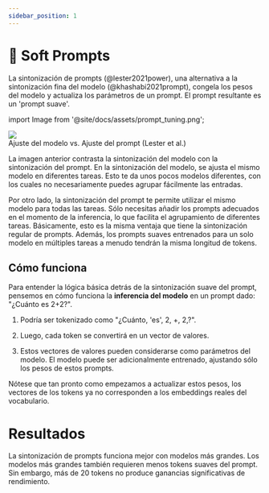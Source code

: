 ```yaml
---
sidebar_position: 1
---
```


# 🔴 Soft Prompts

La sintonización de prompts (@lester2021power), una alternativa a la sintonización fina del modelo (@khashabi2021prompt), congela los pesos del modelo y actualiza los parámetros de un prompt. El prompt resultante es un 'prompt suave'.


import Image from '@site/docs/assets/prompt_tuning.png';

<div style={{textAlign: 'center'}}>
  <img src={Image} style={{width: "500px"}} />
</div>

<div style={{textAlign: 'center'}}>
Ajuste del modelo vs. Ajuste del prompt (Lester et al.)
</div>

La imagen anterior contrasta la sintonización del modelo con la sintonización del prompt. En la sintonización del modelo, se ajusta el mismo modelo en diferentes tareas. Esto te da unos pocos modelos diferentes, con los cuales no necesariamente puedes agrupar fácilmente las entradas.

Por otro lado, la sintonización del prompt te permite utilizar el mismo modelo para todas las tareas. Sólo necesitas añadir los prompts adecuados en el momento de la inferencia, lo que facilita el agrupamiento de diferentes tareas. Básicamente, esto es la misma ventaja que tiene la sintonización regular de prompts. Además, los prompts suaves entrenados para un solo modelo en múltiples tareas a menudo tendrán la misma longitud de tokens.

## Cómo funciona

Para entender la lógica básica detrás de la sintonización suave del prompt, pensemos en cómo funciona la **inferencia del modelo** en un prompt dado: "¿Cuánto es 2+2?".

1) Podría ser tokenizado como "¿Cuánto, 'es', 2, +, 2,?". 

2) Luego, cada token se convertirá en un vector de valores.

3) Estos vectores de valores pueden considerarse como parámetros del modelo. El modelo puede ser adicionalmente entrenado, ajustando sólo los pesos de estos prompts.

Nótese que tan pronto como empezamos a actualizar estos pesos, los vectores de los tokens ya no corresponden a los embeddings reales del vocabulario.

# Resultados

La sintonización de prompts funciona mejor con modelos más grandes. Los modelos más grandes también requieren menos tokens suaves del prompt. Sin embargo, más de 20 tokens no produce ganancias significativas de rendimiento.
